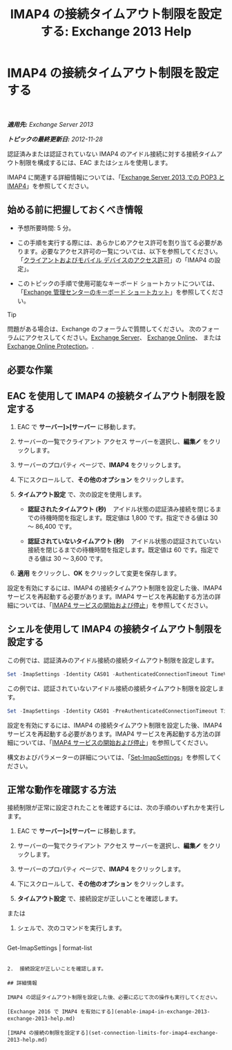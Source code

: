 ﻿---
title: 'IMAP4 の接続タイムアウト制限を設定する: Exchange 2013 Help'
TOCTitle: IMAP4 の接続タイムアウト制限を設定する
ms:assetid: 6b6a5bd1-a878-4a70-8e21-14d5042a58f1
ms:mtpsurl: https://technet.microsoft.com/ja-jp/library/Aa998665(v=EXCHG.150)
ms:contentKeyID: 50555806
ms.date: 04/24/2018
mtps_version: v=EXCHG.150
ms.translationtype: HT
---

# IMAP4 の接続タイムアウト制限を設定する

 

_**適用先:** Exchange Server 2013_

_**トピックの最終更新日:** 2012-11-28_

認証済みまたは認証されていない IMAP4 のアイドル接続に対する接続タイムアウト制限を構成するには、EAC またはシェルを使用します。

IMAP4 に関連する詳細情報については、「[Exchange Server 2013 での POP3 と IMAP4](pop3-and-imap4-in-exchange-server-2013-exchange-2013-help.md)」を参照してください。

## 始める前に把握しておくべき情報

  - 予想所要時間: 5 分。

  - この手順を実行する際には、あらかじめアクセス許可を割り当てる必要があります。必要なアクセス許可の一覧については、以下を参照してください。「[クライアントおよびモバイル デバイスのアクセス許可](clients-and-mobile-devices-permissions-exchange-2013-help.md)」の「IMAP4 の設定」。

  - このトピックの手順で使用可能なキーボード ショートカットについては、「[Exchange 管理センターのキーボード ショートカット](keyboard-shortcuts-in-the-exchange-admin-center-exchange-online-protection-help.md)」を参照してください。


> [!TIP]
> 問題がある場合は、Exchange のフォーラムで質問してください。 次のフォーラムにアクセスしてください。<A href="https://go.microsoft.com/fwlink/p/?linkid=60612">Exchange Server</A>、 <A href="https://go.microsoft.com/fwlink/p/?linkid=267542">Exchange Online</A>、 または <A href="https://go.microsoft.com/fwlink/p/?linkid=285351">Exchange Online Protection</A>。.



## 必要な作業

## EAC を使用して IMAP4 の接続タイムアウト制限を設定する

1.  EAC で <strong>サーバー\]\>\[サーバー</strong> に移動します。

2.  サーバーの一覧でクライアント アクセス サーバーを選択し、<strong>編集</strong>![編集アイコン](images/Bb124582.6f53ccb2-1f13-4c02-bea0-30690e6ea71d(EXCHG.150).gif "編集アイコン") をクリックします。

3.  サーバーのプロパティ ページで、<strong>IMAP4</strong> をクリックします。

4.  下にスクロールして、<strong>その他のオプション</strong> をクリックします。

5.  <strong>タイムアウト設定</strong> で、次の設定を使用します。
    
      - **認証されたタイムアウト (秒)**    アイドル状態の認証済み接続を閉じるまでの待機時間を指定します。既定値は 1,800 です。指定できる値は 30 ～ 86,400 です。
    
      - **認証されていないタイムアウト (秒)**    アイドル状態の認証されていない接続を閉じるまでの待機時間を指定します。既定値は 60 です。指定できる値は 30 ～ 3,600 です。

6.  <strong>適用</strong> をクリックし、<strong>OK</strong> をクリックして変更を保存します。

設定を有効にするには、IMAP4 の接続タイムアウト制限を設定した後、IMAP4 サービスを再起動する必要があります。IMAP4 サービスを再起動する方法の詳細については、「[IMAP4 サービスの開始および停止](start-and-stop-the-imap4-services-exchange-2013-help.md)」を参照してください。

## シェルを使用して IMAP4 の接続タイムアウト制限を設定する

この例では、認証済みのアイドル接続の接続タイムアウト制限を設定します。

```powershell
Set -ImapSettings -Identity CAS01 -AuthenticatedConnectionTimeout TimeValue
```

この例では、認証されていないアイドル接続の接続タイムアウト制限を設定します。

```powershell
Set -ImapSettings -Identity CAS01 -PreAuthenticatedConnectionTimeout TimeValue
```

設定を有効にするには、IMAP4 の接続タイムアウト制限を設定した後、IMAP4 サービスを再起動する必要があります。IMAP4 サービスを再起動する方法の詳細については、「[IMAP4 サービスの開始および停止](start-and-stop-the-imap4-services-exchange-2013-help.md)」を参照してください。

構文およびパラメーターの詳細については、「[Set-ImapSettings](https://technet.microsoft.com/ja-jp/library/aa998252\(v=exchg.150\))」を参照してください。

## 正常な動作を確認する方法

接続制限が正常に設定されたことを確認するには、次の手順のいずれかを実行します。

1.  EAC で <strong>サーバー\]\>\[サーバー</strong> に移動します。

2.  サーバーの一覧でクライアント アクセス サーバーを選択し、<strong>編集</strong>![編集アイコン](images/Bb124582.6f53ccb2-1f13-4c02-bea0-30690e6ea71d(EXCHG.150).gif "編集アイコン") をクリックします。

3.  サーバーのプロパティ ページで、<strong>IMAP4</strong> をクリックします。

4.  下にスクロールして、<strong>その他のオプション</strong> をクリックします。

5.  <strong>タイムアウト設定</strong> で、接続設定が正しいことを確認します。

または

1.  シェルで、次のコマンドを実行します。
    
    ```powershell
Get-ImapSettings | format-list
```

2.  接続設定が正しいことを確認します。

## 詳細情報

IMAP4 の認証タイムアウト制限を設定した後、必要に応じて次の操作も実行してください。

[Exchange 2016 で IMAP4 を有効にする](enable-imap4-in-exchange-2013-exchange-2013-help.md)

[IMAP4 の接続の制限を設定する](set-connection-limits-for-imap4-exchange-2013-help.md)

